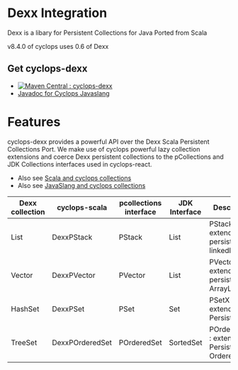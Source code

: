 # Dexx Integration

Dexx is a libary for Persistent Collections for Java Ported from Scala

v8.4.0 of cyclops uses 0.6 of Dexx

## Get cyclops-dexx


* [![Maven Central : cyclops-dexx](https://maven-badges.herokuapp.com/maven-central/com.aol.cyclops/cyclops-dexx/badge.svg)](https://maven-badges.herokuapp.com/maven-central/com.aol.cyclops/cyclops-dexx)
* [Javadoc for Cyclops Javaslang](http://www.javadoc.io/doc/com.aol.cyclops/cyclops-dexx/)

# Features

cyclops-dexx provides a powerful API over the Dexx Scala Persistent Collections Port. We make use of cyclops powerful lazy collection extensions and coerce Dexx persistent collections to the pCollections and JDK Collections interfaces used in cyclops-react.


* Also see [Scala and cyclops collections](https://github.com/aol/cyclops-react/wiki/Scala-%26-cyclops-collections)
* Also see [JavaSlang and cyclops collections](https://github.com/aol/cyclops-react/wiki/JavaSlang-and-cyclops-collections)


|  Dexx collection | cyclops-scala   | pcollections interface   | JDK Interface  | Description  |
|---|---|---|---|---|
| List   | DexxPStack   | PStack  | List  | PStackX  : extended persistent linkedlist |
|  Vector | DexxPVector  | PVector   | List   | PVectorX : extended persistent ArrayList   |
|  HashSet | DexxPSet  | PSet  | Set  | PSetX : extended Persistent Set  |
|  TreeSet | DexxPOrderedSet  | POrderedSet  | SortedSet  | POrderedSetX : extended Persistent Ordered Set  |






